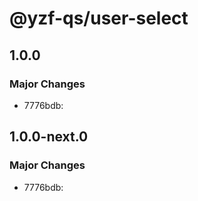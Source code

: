 # @yzf-qs/user-select

## 1.0.0

### Major Changes

- 7776bdb:

## 1.0.0-next.0

### Major Changes

- 7776bdb:
